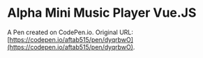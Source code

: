 # Alpha Mini Music Player  Vue.JS

A Pen created on CodePen.io. Original URL: [https://codepen.io/aftab515/pen/dyqrbwO](https://codepen.io/aftab515/pen/dyqrbwO).

